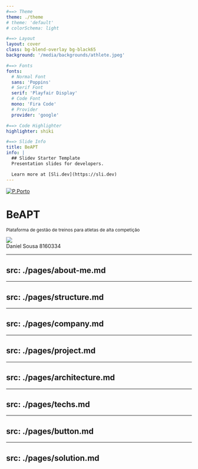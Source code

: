 ```yaml
---
#==> Theme
theme: ./theme
# theme: 'default'
# colorSchema: light

#==> Layout
layout: cover
class: bg-blend-overlay bg-black65
background: '/media/backgrounds/athlete.jpeg'

#==> Fonts
fonts:
  # Normal Font
  sans: 'Poppins'
  # Serif Font
  serif: 'Playfair Display'
  # Code Font
  mono: 'Fira Code'
  # Provider
  provider: 'google'

#==> Code Highlighter
highlighter: shiki

#==> Slide Info
title: BeAPT
info: |
  ## Slidev Starter Template
  Presentation slides for developers.

  Learn more at [Sli.dev](https://sli.dev)
---
```

<div class="abs-tl top-5 left-5 mb-4">
  <a
    href="https://www.estg.ipp.pt"
    target="_blank"
    class="
      opacity-50
      !hover:opacity-100
      no-border no-decoration
      shadow-none
    "
  >
    <img
      src="/media/logos/pporto.png"
      class="w-75px"
      alt="P.Porto"
    />
  </a>
</div>

<div class="center">
  	<h1 class="font-extrabold" style="line-height: 2rem !important;">BeAPT</h1>
  	<p class="font-300" style="opacity: 1;font-size: 12px">Plataforma de gestão de treinos para atletas de alta competição</p>
</div>

<div class="abs-bl ml-14 mb-12 flex items-center" >
	<img src="/media/daniel-sousa.jpg" class="size-40px br-50p  object-cover-top no-decoration">
	<div class="ml-3 flex flex-col text-left">
		<span class="font-300">Daniel Sousa</span>
		<span class="mt-1 fs-10px">8160334</span>
	</div>
</div>

<div class="abs-br mr-6 mb-12">
    <span
      @click="$slidev.nav.next"
      class="arrow-container cursor-pointer text-white"
      hover="bg-altBlue bg-opacity-75 text-white"
    >
      <carbon:chevron-right class="inline" />
    </span>
</div>

---
src: ./pages/about-me.md
---

---
src: ./pages/structure.md
---

---
src: ./pages/company.md
---

---
src: ./pages/project.md
---

---
src: ./pages/architecture.md
---

---
src: ./pages/techs.md
---

---
src: ./pages/button.md
---

---
src: ./pages/solution.md
---
